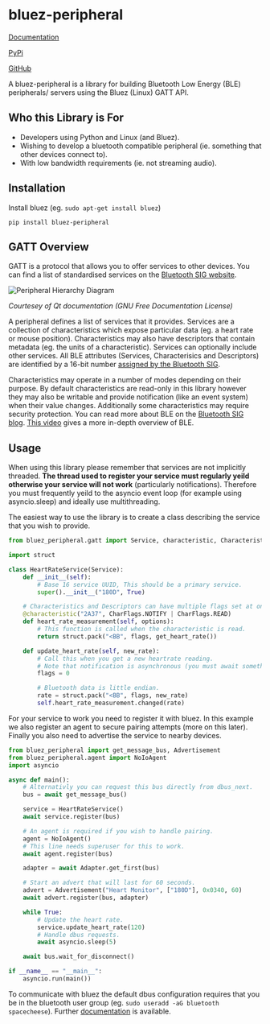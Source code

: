 # bluez-peripheral

[Documentation](https://bluez-peripheral.readthedocs.io/en/latest/)

[PyPi](https://pypi.org/project/bluez-peripheral/)

[GitHub](https://github.com/spacecheese/bluez_peripheral)

A bluez-peripheral is a library for building Bluetooth Low Energy (BLE) peripherals/ servers using the Bluez (Linux) GATT API.

## Who this Library is For

- Developers using Python and Linux (and Bluez).
- Wishing to develop a bluetooth compatible peripheral (ie. something that other devices connect to).
- With low bandwidth requirements (ie. not streaming audio).

## Installation

Install bluez (eg. `sudo apt-get install bluez`)

`pip install bluez-peripheral`

## GATT Overview

GATT is a protocol that allows you to offer services to other devices. 
You can find a list of standardised services on the [Bluetooth SIG website](https://www.bluetooth.com/specifications/specs/).

![Peripheral Hierarchy Diagram](https://doc.qt.io/qt-5/images/peripheral-structure.png)

*Courtesey of Qt documentation (GNU Free Documentation License)*

A peripheral defines a list of services that it provides. Services are a collection of characteristics which expose particular data (eg. a heart rate or mouse position). Characteristics may also have descriptors that contain metadata (eg. the units of a characteristic). Services can optionally include other services. All BLE attributes (Services, Characterisics and Descriptors) are identified by a 16-bit number [assigned by the Bluetooth SIG](https://www.bluetooth.com/specifications/assigned-numbers/).

Characteristics may operate in a number of modes depending on their purpose. By default characteristics are read-only in this library however they may also be writable and provide notification (like an event system) when their value changes. Additionally some characteristics may require security protection. You can read more about BLE on the [Bluetooth SIG blog](https://www.bluetooth.com/blog/a-developers-guide-to-bluetooth/). [This video](https://www.youtube.com/watch?v=BZwOrQ6zkzE) gives a more in-depth overview of BLE.

## Usage

When using this library please remember that services are not implicitly threaded. **The thread used to register your service must regularly yeild otherwise your service will not work** (particularly notifications). Therefore you must frequently yeild to the asyncio event loop (for example using asyncio.sleep) and ideally use multithreading.

The easiest way to use the library is to create a class describing the service that you wish to provide.
```python
from bluez_peripheral.gatt import Service, characteristic, CharacteristicFlags as CharFlags

import struct

class HeartRateService(Service):
    def __init__(self):
        # Base 16 service UUID, This should be a primary service.
        super().__init__("180D", True)

    # Characteristics and Descriptors can have multiple flags set at once.
    @characteristic("2A37", CharFlags.NOTIFY | CharFlags.READ)
    def heart_rate_measurement(self, options):
        # This function is called when the characteristic is read.
        return struct.pack("<BB", flags, get_heart_rate())

    def update_heart_rate(self, new_rate):
        # Call this when you get a new heartrate reading.
        # Note that notification is asynchronous (you must await something at some point after calling this).
        flags = 0

        # Bluetooth data is little endian.
        rate = struct.pack("<BB", flags, new_rate)
        self.heart_rate_measurement.changed(rate)

```
For your service to work you need to register it with bluez. In this example we also register an agent to secure pairing attempts (more on this later). Finally you also need to advertise the service to nearby devices.
```python
from bluez_peripheral import get_message_bus, Advertisement
from bluez_peripheral.agent import NoIoAgent
import asyncio

async def main():
    # Alternativly you can request this bus directly from dbus_next.
    bus = await get_message_bus()

    service = HeartRateService()
    await service.register(bus)

    # An agent is required if you wish to handle pairing.
    agent = NoIoAgent()
    # This line needs superuser for this to work.
    await agent.register(bus)

    adapter = await Adapter.get_first(bus)

    # Start an advert that will last for 60 seconds.
    advert = Advertisement("Heart Monitor", ["180D"], 0x0340, 60)
    await advert.register(bus, adapter)

    while True:
        # Update the heart rate.
        service.update_heart_rate(120)
        # Handle dbus requests.
        await asyncio.sleep(5)

    await bus.wait_for_disconnect()

if __name__ == "__main__":
    asyncio.run(main())
```
To communicate with bluez the default dbus configuration requires that you be in the bluetooth user group (eg. `sudo useradd -aG bluetooth spacecheese`).
Further  [documentation](https://bluez-peripheral.readthedocs.io/en/latest/) is available.
